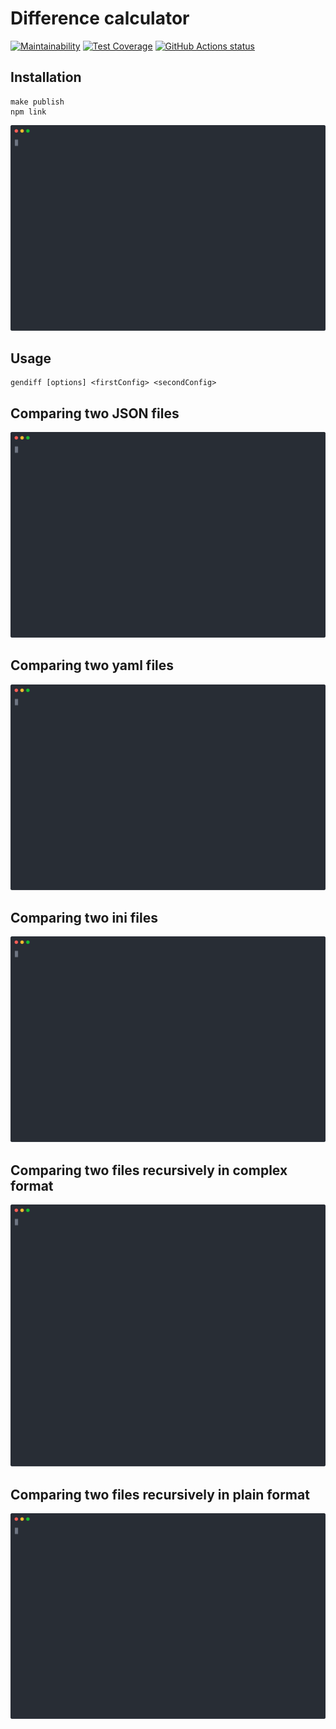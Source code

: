 # Difference calculator

[![Maintainability](https://api.codeclimate.com/v1/badges/ea4d3687b3be0cdcf50a/maintainability)](https://codeclimate.com/github/dmfedotov/frontend-project-lvl2/maintainability)
[![Test Coverage](https://api.codeclimate.com/v1/badges/ea4d3687b3be0cdcf50a/test_coverage)](https://codeclimate.com/github/dmfedotov/frontend-project-lvl2/test_coverage)
<a href="https://github.com/dmfedotov/frontend-project-lvl2"><img alt="GitHub Actions status" src="https://github.com/dmfedotov/frontend-project-lvl2/workflows/Node.js-CI/badge.svg"></a>

## Installation
```
make publish
npm link
```
[![asciicast](asciinemas/install-package.svg)](https://asciinema.org/a/oj2gYxaevMgiBHY5ntXIpch01)

## Usage
```
gendiff [options] <firstConfig> <secondConfig>
```
## Comparing two JSON files
[![asciicast](asciinemas/comparing-json-files.svg)](https://asciinema.org/a/tQTE5Y4DLCxUsPLK9sLDKFQzY)

## Comparing two yaml files
[![asciicast](asciinemas/comparing-yaml-files.svg)](https://asciinema.org/a/Mo1yHqHjGGc5QAgtIHBStyhAw)

## Comparing two ini files
[![asciicast](asciinemas/comparing-ini-files.svg)](https://asciinema.org/a/cvmE8BI2dMqAZpBIGWiRB5hBe)

## Comparing two files recursively in complex format
[![asciicast](asciinemas/comparing-files-recursively-complex.svg)](https://asciinema.org/a/HOM1ghlj4QWzuJxLhgnMXlD8G)

## Comparing two files recursively in plain format
[![asciicast](asciinemas/comparing-files-recursively-plain.svg)](https://asciinema.org/a/8Q0LgT9L1QVD2QD7kBM2gOznx)

